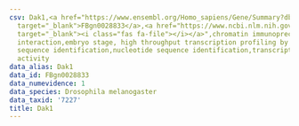 ```yaml
---
csv: Dak1,<a href="https://www.ensembl.org/Homo_sapiens/Gene/Summary?db=core;g=FBgn0028833"
  target="_blank">FBgn0028833</a>,<a href="https://www.ncbi.nlm.nih.gov/pubmed/15998452"
  target="_blank"><i class="fas fa-file"></i></a>",chromatin immunoprecipitation assay,direct
  interaction,embryo stage, high throughput transcription profiling by microarray,nucleotide
  sequence identification,nucleotide sequence identification,transcriptional regulation,down-regulates
  activity
data_alias: Dak1
data_id: FBgn0028833
data_numevidence: 1
data_species: Drosophila melanogaster
data_taxid: '7227'
title: Dak1
---
```

